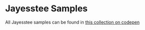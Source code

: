 # Jayesstee Samples

All Jayesstee samples can be found in [this collection on codepen](https://codepen.io/collection/nxdMer)

